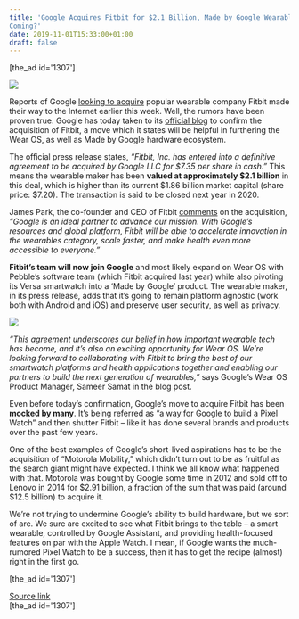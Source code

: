 ```yaml
---
title: 'Google Acquires Fitbit for $2.1 Billion, Made by Google Wearables
Coming?'
date: 2019-11-01T15:33:00+01:00
draft: false
---
```


\[the\_ad id='1307'\]  
  

  
![](https://beebom.com/wp-content/uploads/2018/03/Fitbit-Versa-Ace.jpg)

Reports of Google [looking to acquire](https://beebom.com/google-might-acquire-fitbit/) popular wearable company Fitbit made their way to the Internet earlier this week. Well, the rumors have been proven true. Google has today taken to its [official blog](https://blog.google/products/wear-os/investing-wear-os-ecosystem/) to confirm the acquisition of Fitbit, a move which it states will be helpful in furthering the Wear OS, as well as Made by Google hardware ecosystem.  

The official press release states, _“Fitbit, Inc. has entered into a definitive agreement to be acquired by Google LLC for $7.35 per share in cash.”_ This means the wearable maker has been **valued at approximately $2.1 billion** in this deal, which is higher than its current $1.86 billion market capital (share price: $7.20). The transaction is said to be closed next year in 2020.  

James Park, the co-founder and CEO of Fitbit [comments](https://www.businesswire.com/news/home/20191101005318/en/Fitbit-Acquired-Google) on the acquisition, _“Google is an ideal partner to advance our mission. With Google’s resources and global platform, Fitbit will be able to accelerate innovation in the wearables category, scale faster, and make health even more accessible to everyone.”_  

**Fitbit’s team will now join Google** and most likely expand on Wear OS with Pebble’s software team (which Fitbit acquired last year) while also pivoting its Versa smartwatch into a ‘Made by Google’ product. The wearable maker, in its press release, adds that it’s going to remain platform agnostic (work both with Android and iOS) and preserve user security, as well as privacy.  

![](https://beebom.com/wp-content/uploads/2019/10/Fitbit-Versa-2-website.jpg)

_“This agreement underscores our belief in how important wearable tech has become, and it’s also an exciting opportunity for Wear OS. We’re looking forward to collaborating with Fitbit to bring the best of our smartwatch platforms and health applications together and enabling our partners to build the next generation of wearables,”_ says Google’s Wear OS Product Manager, Sameer Samat in the blog post.  

Even before today’s confirmation, Google’s move to acquire Fitbit has been **mocked by many**. It’s being referred as “a way for Google to build a Pixel Watch” and then shutter Fitbit – like it has done several brands and products over the past few years.  

One of the best examples of Google’s short-lived aspirations has to be the acquisition of “Motorola Mobility,” which didn’t turn out to be as fruitful as the search giant might have expected. I think we all know what happened with that. Motorola was bought by Google some time in 2012 and sold off to Lenovo in 2014 for $2.91 billion, a fraction of the sum that was paid (around $12.5 billion) to acquire it.  

We’re not trying to undermine Google’s ability to build hardware, but we sort of are. We sure are excited to see what Fitbit brings to the table – a smart wearable, controlled by Google Assistant, and providing health-focused features on par with the Apple Watch. I mean, if Google wants the much-rumored Pixel Watch to be a success, then it has to get the recipe (almost) right in the first go.  

  
\[the\_ad id='1307'\]  
  
[Source link](https://beebom.com/google-acquires-fitbit/)  
\[the\_ad id='1307'\]